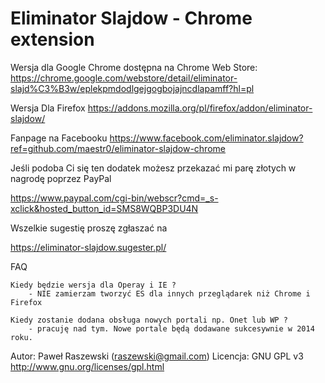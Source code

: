 Eliminator Slajdow - Chrome extension
=========================

Wersja dla Google Chrome dostępna na Chrome Web Store: https://chrome.google.com/webstore/detail/eliminator-slajd%C3%B3w/eplekpmdodlgejgogbojajncdlapamff?hl=pl

Wersja Dla Firefox https://addons.mozilla.org/pl/firefox/addon/eliminator-slajdow/

Fanpage na Facebooku https://www.facebook.com/eliminator.slajdow?ref=github.com/maestr0/eliminator-slajdow-chrome

Jeśli podoba Ci się ten dodatek możesz przekazać mi parę złotych w nagrodę poprzez PayPal

https://www.paypal.com/cgi-bin/webscr?cmd=_s-xclick&hosted_button_id=SMS8WQBP3DU4N

Wszelkie sugestię proszę zgłaszać na

https://eliminator-slajdow.sugester.pl/


FAQ

    Kiedy będzie wersja dla Operay i IE ?
        - NIE zamierzam tworzyć ES dla innych przeglądarek niż Chrome i Firefox

    Kiedy zostanie dodana obsługa nowych portali np. Onet lub WP ?
        - pracuję nad tym. Nowe portale będą dodawane sukcesywnie w 2014 roku.

Autor: Paweł Raszewski (raszewski@gmail.com)
Licencja: GNU GPL v3 http://www.gnu.org/licenses/gpl.html
